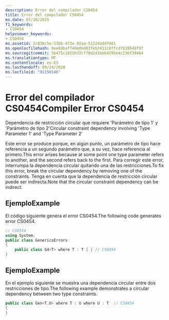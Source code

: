 ```yaml
---
description: Error del compilador CS0454
title: Error del compilador CS0454
ms.date: 07/20/2015
f1_keywords:
- CS0454
helpviewer_keywords:
- CS0454
ms.assetid: 2c83bc5e-53bb-473e-92aa-5122dadd79d1
ms.openlocfilehash: 8ee69baff40e0bd83feb3411c8ffcd7b39549f9f
ms.sourcegitcommit: 5b475c1855b32cf78d2d1bbb4295e4c236f39464
ms.translationtype: MT
ms.contentlocale: es-ES
ms.lasthandoff: 09/24/2020
ms.locfileid: "91150146"
---
```

# <a name="compiler-error-cs0454"></a><span data-ttu-id="29ed2-103">Error del compilador CS0454</span><span class="sxs-lookup"><span data-stu-id="29ed2-103">Compiler Error CS0454</span></span>

<span data-ttu-id="29ed2-104">Dependencia de restricción circular que requiere 'Parámetro de tipo 1' y 'Parámetro de tipo 2'</span><span class="sxs-lookup"><span data-stu-id="29ed2-104">Circular constraint dependency involving 'Type Parameter 1' and 'Type Parameter 2'</span></span>  
  
 <span data-ttu-id="29ed2-105">Este error se produce porque, en algún punto, un parámetro de tipo hace referencia a un segundo parámetro que, a su vez, hace referencia al primero.</span><span class="sxs-lookup"><span data-stu-id="29ed2-105">This error arises because at some point one type parameter refers to another, and the second refers back to the first.</span></span> <span data-ttu-id="29ed2-106">Para corregir este error, interrumpa la dependencia circular quitando una de las restricciones.</span><span class="sxs-lookup"><span data-stu-id="29ed2-106">To fix this error, break the circular dependency by removing one of the constraints.</span></span> <span data-ttu-id="29ed2-107">Tenga en cuenta que la dependencia de restricción circular puede ser indirecta.</span><span class="sxs-lookup"><span data-stu-id="29ed2-107">Note that the circular constraint dependency can be indirect.</span></span>  
  
## <a name="example"></a><span data-ttu-id="29ed2-108">Ejemplo</span><span class="sxs-lookup"><span data-stu-id="29ed2-108">Example</span></span>  

 <span data-ttu-id="29ed2-109">El código siguiente genera el error CS0454.</span><span class="sxs-lookup"><span data-stu-id="29ed2-109">The following code generates error CS0454.</span></span>  
  
```csharp  
// CS0554  
using System;  
public class GenericsErrors
{  
    public class G4<T> where T : T { } // CS0454  
}  
```  
  
## <a name="example"></a><span data-ttu-id="29ed2-110">Ejemplo</span><span class="sxs-lookup"><span data-stu-id="29ed2-110">Example</span></span>  

 <span data-ttu-id="29ed2-111">En el ejemplo siguiente se muestra una dependencia circular entre dos restricciones de tipo.</span><span class="sxs-lookup"><span data-stu-id="29ed2-111">The following example demonstrates a circular dependency between two type constraints.</span></span>  
  
```csharp  
public class Gen<T,U> where T : U where U : T  // CS0454  
{  
}  
```
